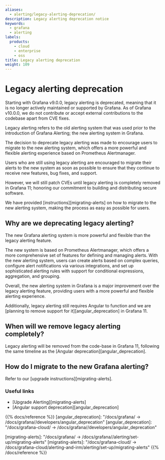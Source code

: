 ```yaml
---
aliases:
  - alerting/legacy-alerting-deprecation/
description: Legacy alerting deprecation notice
keywords:
  - grafana
  - alerting
labels:
  products:
    - cloud
    - enterprise
    - oss
title: Legacy alerting deprecation
weight: 109
---
```


# Legacy alerting deprecation

Starting with Grafana v9.0.0, legacy alerting is deprecated, meaning that it is no longer actively maintained or supported by Grafana. As of Grafana v10.0.0, we do not contribute or accept external contributions to the codebase apart from CVE fixes.

Legacy alerting refers to the old alerting system that was used prior to the introduction of Grafana Alerting; the new alerting system in Grafana.

The decision to deprecate legacy alerting was made to encourage users to migrate to the new alerting system, which offers a more powerful and flexible alerting experience based on Prometheus Alertmanager.

Users who are still using legacy alerting are encouraged to migrate their alerts to the new system as soon as possible to ensure that they continue to receive new features, bug fixes, and support.

However, we will still patch CVEs until legacy alerting is completely removed in Grafana 11; honoring our commitment to building and distributing secure software.

We have provided [instructions][migrating-alerts] on how to migrate to the new alerting system, making the process as easy as possible for users.

## Why are we deprecating legacy alerting?

The new Grafana alerting system is more powerful and flexible than the legacy alerting feature.

The new system is based on Prometheus Alertmanager, which offers a more comprehensive set of features for defining and managing alerts. With the new alerting system, users can create alerts based on complex queries, configure alert notifications via various integrations, and set up sophisticated alerting rules with support for conditional expressions, aggregation, and grouping.

Overall, the new alerting system in Grafana is a major improvement over the legacy alerting feature, providing users with a more powerful and flexible alerting experience.

Additionally, legacy alerting still requires Angular to function and we are [planning to remove support for it][angular_deprecation] in Grafana 11.

## When will we remove legacy alerting completely?

Legacy alerting will be removed from the code-base in Grafana 11, following the same timeline as the [Angular deprecation][angular_deprecation].

## How do I migrate to the new Grafana alerting?

Refer to our [upgrade instructions][migrating-alerts].

### Useful links

- [Upgrade Alerting][migrating-alerts]
- [Angular support deprecation][angular_deprecation]

{{% docs/reference %}}
[angular_deprecation]: "/docs/grafana/ -> /docs/grafana/<GRAFANA VERSION>/developers/angular_deprecation"
[angular_deprecation]: "/docs/grafana-cloud/ -> /docs/grafana/<GRAFANA VERSION>/developers/angular_deprecation"

[migrating-alerts]: "/docs/grafana/ -> /docs/grafana/<GRAFANA VERSION>/alerting/set-up/migrating-alerts"
[migrating-alerts]: "/docs/grafana-cloud/ -> /docs/grafana-cloud/alerting-and-irm/alerting/set-up/migrating-alerts"
{{% /docs/reference %}}
